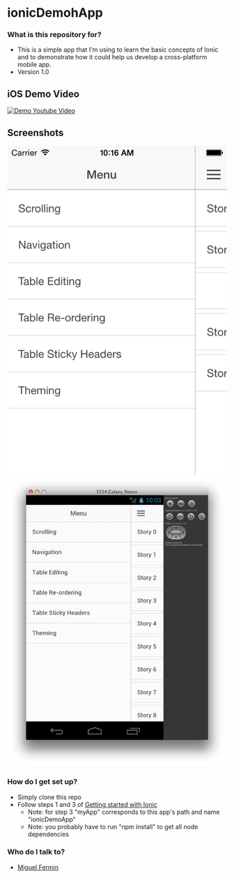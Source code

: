 ionicDemohApp
================

### What is this repository for? ###

* This is a simple app that I'm using to learn the basic concepts of Ionic and to demonstrate how it could help us develop a cross-platform mobile app.
* Version 1.0

iOS Demo Video
---
[![Demo Youtube Video](http://img.youtube.com/vi/MnoWYVPp6Cg/0.jpg)](http://www.youtube.com/watch?v=MnoWYVPp6Cg)

Screenshots
---
![alt tag](RequirementsDemoIOS.png)
![alt tag](RequirementsDemoAndroid.png)

### How do I get set up? ###

* Simply clone this repo
* Follow steps 1 and 3 of [Getting started with Ionic](http://ionicframework.com/getting-started/)
  * Note: for step 3 "myApp" corresponds to this app's path and name "ionicDemoApp"
  * Note: you probably have to run "npm install" to get all node dependencies

### Who do I talk to? ###

* [Miguel Fermin](mailto:mfermin@newstex.com)
